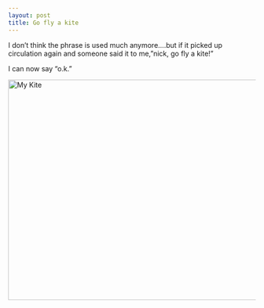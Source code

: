 ```yaml
---
layout: post
title: Go fly a kite
---
```

I don’t think the phrase is used much anymore….but if it picked up circulation again and someone said it to 
me,”nick, go fly a kite!”

I can now say “o.k.”

<a data-flickr-embed="true"  href="https://www.flickr.com/photos/nkempinski/2897450967/" title="My Kite"><img 
src="https://farm4.staticflickr.com/3183/2897450967_c8cf6c6cf7_o.jpg" width="600" height="450" alt="My 
Kite"></a><script async src="//embedr.flickr.com/assets/client-code.js" charset="utf-8"></script>
